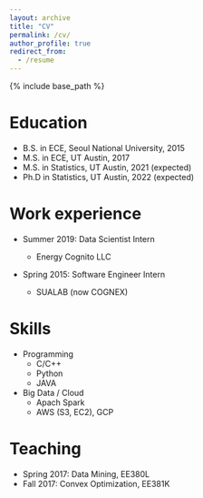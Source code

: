 ```yaml
---
layout: archive
title: "CV"
permalink: /cv/
author_profile: true
redirect_from:
  - /resume
---
```


{% include base_path %}

Education
======
* B.S. in ECE, Seoul National University, 2015
* M.S. in ECE, UT Austin, 2017
* M.S. in Statistics, UT Austin, 2021 (expected)
* Ph.D in Statistics, UT Austin, 2022 (expected)

Work experience
======
* Summer 2019: Data Scientist Intern
  * Energy Cognito LLC

* Spring 2015: Software Engineer Intern
  * SUALAB (now COGNEX)
  
Skills
======
* Programming
  * C/C++
  * Python
  * JAVA
* Big Data / Cloud
  * Apach Spark
  * AWS (S3, EC2), GCP

  
Teaching
======
* Spring 2017: Data Mining, EE380L
* Fall 2017: Convex Optimization, EE381K
